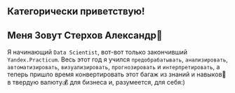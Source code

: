 ## Категорически приветствую!

## Меня Зовут Стерхов Александр🙋

Я начинающий `Data Scientist`, вот-вот только закончивший `Yandex.Practicum`. Весь этот год я учился `предобрабатывать`,
`анализировать`, `автоматизировать`, `визуализировать`, `прогнозировать` и `интерпретировать`, а теперь пришло время конвертировать этот багаж из знаний и навыков💼 в твердую валюту💰 для бизнеса и, разумеется, для себя:)
